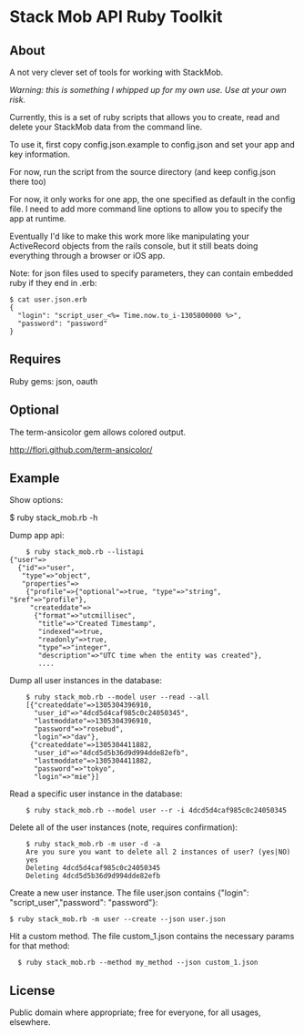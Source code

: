 # Stack Mob API Ruby Toolkit

## About

A not very clever set of tools for working with StackMob.

_Warning: this is something I whipped up for my own use. Use at your own risk._

Currently, this is a set of ruby scripts that allows you to create, read and delete your 
StackMob data from the command line.

To use it, first copy config.json.example to config.json and set your app and key information.

For now, run the script from the source directory (and keep config.json there too)

For now, it only works for one app, the one specified as default in the config file.
I need to add more command line options to allow you to specify the app at runtime.

Eventually I'd like to make this work more like manipulating your ActiveRecord objects from
the rails console, but it still beats doing everything through a browser or iOS app.

Note: for json files used to specify parameters, they can contain embedded ruby if
they end in .erb:

    $ cat user.json.erb
    {
      "login": "script_user_<%= Time.now.to_i-1305800000 %>",
      "password": "password"
    }

## Requires

Ruby gems: json, oauth

## Optional

The term-ansicolor gem allows colored output.

http://flori.github.com/term-ansicolor/

## Example

Show options:

$ ruby stack_mob.rb -h

Dump app api:

		$ ruby stack_mob.rb --listapi
    {"user"=>
      {"id"=>"user",
       "type"=>"object",
       "properties"=>
        {"profile"=>{"optional"=>true, "type"=>"string", "$ref"=>"profile"},
         "createddate"=>
          {"format"=>"utcmillisec",
           "title"=>"Created Timestamp",
           "indexed"=>true,
           "readonly"=>true,
           "type"=>"integer",
           "description"=>"UTC time when the entity was created"},
           ....

Dump all user instances in the database:

		$ ruby stack_mob.rb --model user --read --all
		[{"createddate"=>1305304396910,
		  "user_id"=>"4dcd5d4caf985c0c24050345",
		  "lastmoddate"=>1305304396910,
		  "password"=>"rosebud",
		  "login"=>"dav"},
		 {"createddate"=>1305304411882,
		  "user_id"=>"4dcd5d5b36d9d994dde82efb",
		  "lastmoddate"=>1305304411882,
		  "password"=>"tokyo",
		  "login"=>"mie"}]

Read a specific user instance in the database:

		$ ruby stack_mob.rb --model user --r -i 4dcd5d4caf985c0c24050345

Delete all of the user instances (note, requires confirmation):

		$ ruby stack_mob.rb -m user -d -a
		Are you sure you want to delete all 2 instances of user? (yes|NO)
		yes
		Deleting 4dcd5d4caf985c0c24050345
		Deleting 4dcd5d5b36d9d994dde82efb

Create a new user instance. The file user.json contains {"login": "script_user","password": "password"}:

    $ ruby stack_mob.rb -m user --create --json user.json 

Hit a custom method. The file custom_1.json contains the necessary params for that method:

      $ ruby stack_mob.rb --method my_method --json custom_1.json 

## License

Public domain where appropriate; free for everyone, for all usages, elsewhere.
